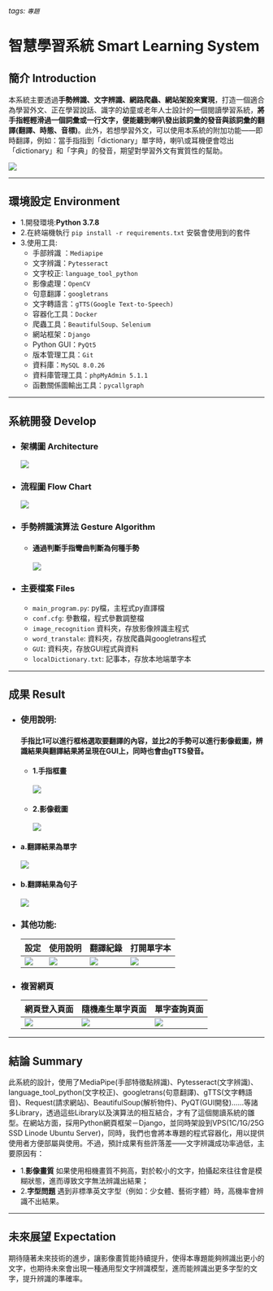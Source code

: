 ###### tags: `專題`
# 智慧學習系統 Smart Learning System

## 簡介 Introduction
本系統主要透過**手勢辨識、文字辨識、網路爬蟲、網站架設來實現**，打造一個適合為學習外文、正在學習說話、識字的幼童或老年人士設計的一個閱讀學習系統，**將手指輕輕滑過一個詞彙或一行文字，便能聽到喇叭發出該詞彙的發音與該詞彙的翻譯(翻譯、時態、音標)**。此外，若想學習外文，可以使用本系統的附加功能——即時翻譯，例如：當手指指到「dictionary」單字時，喇叭或耳機便會唸出「dictionary」和「字典」的發音，期望對學習外文有實質性的幫助。

![](https://i.imgur.com/6AFZYzn.jpg)

----------------------------------------

## 環境設定 Environment
- 1.開發環境:**Python 3.7.8**
- 2.在終端機執行 ```pip install -r requirements.txt``` 安裝會使用到的套件
- 3.使用工具:
    - 手部辨識 ：```Mediapipe```
    - 文字辨識：```Pytesseract```
    - 文字校正: ```language_tool_python```
    - 影像處理：```OpenCV```
    - 句意翻譯：```googletrans```
    - 文字轉語言：```gTTS(Google Text-to-Speech)```
    - 容器化工具：```Docker```
    - 爬蟲工具：```BeautifulSoup、Selenium``` 
    - 網站框架：```Django```
    - Python GUI：```PyQt5```
    - 版本管理工具：```Git```
    - 資料庫：```MySQL 8.0.26```
    - 資料庫管理工具：```phpMyAdmin 5.1.1```
    - 函數關係圖輸出工具：```pycallgraph```

----------------------------------------

## 系統開發 Develop
- ### 架構圖 Architecture
    ![](https://i.imgur.com/21JEcl9.jpg)

- ### 流程圖 Flow Chart
    ![](https://i.imgur.com/XdzdwdB.png)
    
- ### 手勢辨識演算法 Gesture Algorithm
    - #### **通過判斷手指彎曲判斷為何種手勢**
        ![](https://i.imgur.com/vIMCe2b.png)

- ### 主要檔案 Files
    * ```main_program.py```: py檔，主程式py直譯檔
    * ```conf.cfg```: 參數檔，程式參數調整檔
    * ```image_recognition``` 資料夾，存放影像辨識主程式
    * ```word_transtale```: 資料夾，存放爬蟲與googletrans程式
    * ```GUI```: 資料夾，存放GUI程式與資料
    * ```localDictionary.txt```: 記事本，存放本地端單字本

----------------------------------------

## 成果 Result
- ### 使用說明:
  #### 手指比1可以進行框格選取要翻譯的內容，並比2的手勢可以進行影像截圖，辨識結果與翻譯結果將呈現在GUI上，同時也會由gTTS發音。
    
    - #### 1.手指框畫
        ![](https://i.imgur.com/era666k.png)
    - #### 2.影像截圖
        ![](https://i.imgur.com/S3YpONX.png)
  
- #### a.翻譯結果為單字
    ![](https://i.imgur.com/ASuScYi.png)
- #### b.翻譯結果為句子
    ![](https://i.imgur.com/FIUjNVv.png)

- ### 其他功能:
    | 設定 | 使用說明 | 翻譯紀錄 | 打開單字本 |
    | -------- | -------- | -------- |-------- |
    |![](https://i.imgur.com/iopjm5q.png)| ![](https://i.imgur.com/R9Iw2eK.png) | ![](https://i.imgur.com/9P8lVT5.png) | ![](https://i.imgur.com/H5vZpja.png) |


- ### 複習網頁
    | 網頁登入頁面 | 隨機產生單字頁面 | 單字查詢頁面  |
    | -------- | -------- | -------- |
    |![](https://i.imgur.com/6QfkiVl.png)|![](https://i.imgur.com/pMVncRT.png)|![](https://i.imgur.com/wdvDOWA.png)
    
----------------------------------------

## 結論 Summary
此系統的設計，使用了MediaPipe(手部特徵點辨識)、Pytesseract(文字辨識)、language_tool_python(文字校正)、googletrans(句意翻譯)、gTTS(文字轉語音)、Request(請求網站)、BeautifulSoup(解析物件)、PyQT(GUI開發)……等諸多Library，透過這些Library以及演算法的相互結合，才有了這個閱讀系統的雛型。在網站方面，採用Python網頁框架－Django，並同時架設到VPS(1C/1G/25G SSD Linode Ubuntu Server)，同時，我們也會將本專題的程式容器化，用以提供使用者方便部屬與使用。不過，預計成果有些許落差——文字辨識成功率過低，主要原因有：
- 1.**影像畫質**
    如果使用相機畫質不夠高，對於較小的文字，拍攝起來往往會是模糊狀態，進而導致文字無法辨識出結果；
- 2.**字型問題**
    遇到非標準英文字型（例如：少女體、藝術字體）時，高機率會辨識不出結果。

----------------------------------------

## 未來展望 Expectation
期待隨著未來技術的進步，讓影像畫質能持續提升，使得本專題能夠辨識出更小的文字，也期待未來會出現一種通用型文字辨識模型，進而能辨識出更多字型的文字，提升辨識的準確率。